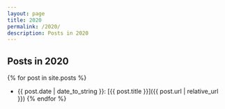 ```yaml
---
layout: page
title: 2020
permalink: /2020/
description: Posts in 2020
---
```


## Posts in 2020
{% for post in site.posts %}
- {{ post.date | date_to_string }}: [{{ post.title }}]({{ post.url | relative_url }})
{% endfor %}


